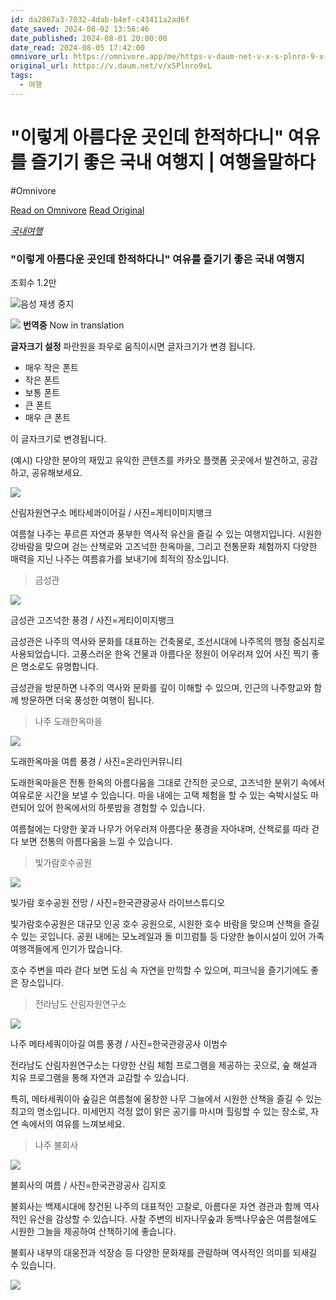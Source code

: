 ```yaml
---
id: da2867a3-7032-4dab-b4ef-c43411a2ad6f
date_saved: 2024-08-02 13:56:46
date_published: 2024-08-01 20:00:00
date_read: 2024-08-05 17:42:00
omnivore_url: https://omnivore.app/me/https-v-daum-net-v-x-s-plnro-9-x-l-19111727f5f
original_url: https://v.daum.net/v/xSPlnro9xL
tags:
  - 여행
---
```


# "이렇게 아름다운 곳인데 한적하다니" 여유를 즐기기 좋은 국내 여행지 | 여행을말하다
#Omnivore
 
[Read on Omnivore](https://omnivore.app/me/https-v-daum-net-v-x-s-plnro-9-x-l-19111727f5f)
[Read Original](https://v.daum.net/v/xSPlnro9xL)
 
[ _국내여행_ ](https://v.daum.net/channel/547475/list/65363038b9de5959969a8a7b)

### "이렇게 아름다운 곳인데 한적하다니" 여유를 즐기기 좋은 국내 여행지

조회수 1.2만 

![](https://proxy-prod.omnivore-image-cache.app/0x0,sYN0lNc-Lf4_8iWLiVe_U0PPJaPA1dsVsteBkDGuAigk/https://t1.daumcdn.net/media/common/newsview_2019/mobile/rtn/ico_sound.gif)음성 재생 중지 

![](https://proxy-prod.omnivore-image-cache.app/0x0,s4DEFiLnLPe9PLjoeeyk0_1wDkNNQQmel7iSdMdiTLHY/https://t1.daumcdn.net/media/common/newsview_2019/mobile/rtn/ico_view_240704.png) **번역중** Now in translation 

**글자크기 설정** 파란원을 좌우로 움직이시면 글자크기가 변경 됩니다. 

* 매우 작은 폰트
* 작은 폰트
* 보통 폰트
* 큰 폰트
* 매우 큰 폰트

이 글자크기로 변경됩니다.

(예시) 다양한 분야의 재밌고 유익한 콘텐츠를 카카오 플랫폼 곳곳에서 발견하고, 공감하고, 공유해보세요.

![](https://proxy-prod.omnivore-image-cache.app/658x0,sH-vcI3WCM_TZjnYO3U0NkcDpCzZMFr_4EzQ7ORU0w3w/https://img4.daumcdn.net/thumb/R658x0.q70/?fname=https://t1.daumcdn.net/news/202408/01/speaktravel/20240801110001533rnod.jpg)

 산림자원연구소 메타세콰이어길 / 사진=게티이미지뱅크

여름철 나주는 푸르른 자연과 풍부한 역사적 유산을 즐길 수 있는 여행지입니다. 시원한 강바람을 맞으며 걷는 산책로와 고즈넉한 한옥마을, 그리고 전통문화 체험까지 다양한 매력을 지닌 나주는 여름휴가를 보내기에 최적의 장소입니다.

> 금성관

![](https://proxy-prod.omnivore-image-cache.app/658x0,s86yDCH_9VoWcNgk9tDKjZOW_F4v082np-dmYckP28us/https://img1.daumcdn.net/thumb/R658x0.q70/?fname=https://t1.daumcdn.net/news/202408/01/speaktravel/20240801110001798tqay.jpg)

 금성관 고즈넉한 풍경 / 사진=게티이미지뱅크

금성관은 나주의 역사와 문화를 대표하는 건축물로, 조선시대에 나주목의 행정 중심지로 사용되었습니다. 고풍스러운 한옥 건물과 아름다운 정원이 어우러져 있어 사진 찍기 좋은 명소로도 유명합니다.

금성관을 방문하면 나주의 역사와 문화를 깊이 이해할 수 있으며, 인근의 나주향교와 함께 방문하면 더욱 풍성한 여행이 됩니다​.

> 나주 도래한옥마을

![](https://proxy-prod.omnivore-image-cache.app/658x0,s8_sCwh63rkyMP2_5zxbKtQOv6DQe_VTMifmH4VhRGTY/https://img1.daumcdn.net/thumb/R658x0.q70/?fname=https://t1.daumcdn.net/news/202408/01/speaktravel/20240801110001975qfje.jpg)

 도래한옥마을 여름 풍경 / 사진=온라인커뮤니티

도래한옥마을은 전통 한옥의 아름다움을 그대로 간직한 곳으로, 고즈넉한 분위기 속에서 여유로운 시간을 보낼 수 있습니다. 마을 내에는 고택 체험을 할 수 있는 숙박시설도 마련되어 있어 한옥에서의 하룻밤을 경험할 수 있습니다.

여름철에는 다양한 꽃과 나무가 어우러져 아름다운 풍경을 자아내며, 산책로를 따라 걷다 보면 전통의 아름다움을 느낄 수 있습니다​.

> 빛가람호수공원

![](https://proxy-prod.omnivore-image-cache.app/658x0,strRa9ISojb_P_Yh4BqHr7jNVGHI6XRGXT9ZoDWAf7v0/https://img1.daumcdn.net/thumb/R658x0.q70/?fname=https://t1.daumcdn.net/news/202408/01/speaktravel/20240801110002191goln.jpg)

 빛가람 호수공원 전망 / 사진=한국관광공사 라이브스튜디오

빛가람호수공원은 대규모 인공 호수 공원으로, 시원한 호수 바람을 맞으며 산책을 즐길 수 있는 곳입니다. 공원 내에는 모노레일과 돌 미끄럼틀 등 다양한 놀이시설이 있어 가족 여행객들에게 인기가 많습니다.

호수 주변을 따라 걷다 보면 도심 속 자연을 만끽할 수 있으며, 피크닉을 즐기기에도 좋은 장소입니다​.

> 전라남도 산림자원연구소

![](https://proxy-prod.omnivore-image-cache.app/658x0,s9J6hVZgnCo3-z62aTwASI0jiTpitvS2PTVGHtaQxHt8/https://img1.daumcdn.net/thumb/R658x0.q70/?fname=https://t1.daumcdn.net/news/202408/01/speaktravel/20240801110002417zxtg.jpg)

 나주 메타세쿼이아길 여름 풍경 / 사진=한국관광공사 이범수

전라남도 산림자원연구소는 다양한 산림 체험 프로그램을 제공하는 곳으로, 숲 해설과 치유 프로그램을 통해 자연과 교감할 수 있습니다.

특히, 메타세쿼이아 숲길은 여름철에 울창한 나무 그늘에서 시원한 산책을 즐길 수 있는 최고의 명소입니다. 미세먼지 걱정 없이 맑은 공기를 마시며 힐링할 수 있는 장소로, 자연 속에서의 여유를 느껴보세요​.

> 나주 불회사

![](https://proxy-prod.omnivore-image-cache.app/658x0,s71O2cy1IqcqzgA8auZ55YJ-2WRcmmrXN9qoAd-F3DHI/https://img2.daumcdn.net/thumb/R658x0.q70/?fname=https://t1.daumcdn.net/news/202408/01/speaktravel/20240801110003103miuu.jpg)

 불회사의 여름 / 사진=한국관광공사 김지호

불회사는 백제시대에 창건된 나주의 대표적인 고찰로, 아름다운 자연 경관과 함께 역사적인 유산을 감상할 수 있습니다. 사찰 주변의 비자나무숲과 동백나무숲은 여름철에도 시원한 그늘을 제공하여 산책하기에 좋습니다.

불회사 내부의 대웅전과 석장승 등 다양한 문화재를 관람하며 역사적인 의미를 되새길 수 있습니다​.

![](https://proxy-prod.omnivore-image-cache.app/658x0,sKaRfLOwqoNXQDYa_UuW-LolTAuhcCFt2dEIEwWj5rNA/https://img2.daumcdn.net/thumb/R658x0.q70/?fname=https://t1.daumcdn.net/news/202408/01/speaktravel/20240801110003332oxjw.jpg)